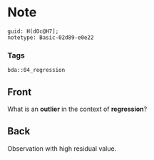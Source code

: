 # Note
```
guid: H(dOc@H7];
notetype: Basic-02d89-e0e22
```

### Tags
```
bda::04_regression
```

## Front
What is an <b>outlier</b> in the context of <b>regression</b>?

## Back
Observation with high residual value.
